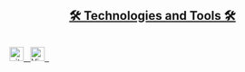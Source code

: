 <a href="#" target="_blank">
<!--
  <img src="hoangichthanh.svg" width="1200" alt="thanh-dev" />
</a>
-->
<h2 align="center">🛠 Technologies and Tools 🛠</h2>
<br>
<span><img src="https://img.shields.io/badge/git-282C34?logo=git&logoColor=F05032" alt="git logo" title="git" height="25" /></span>
&nbsp;
<span><img src="https://img.shields.io/badge/VS%20Code-282C34?logo=visual-studio-code&logoColor=007ACC" alt="Visual Studio Code logo" title="Visual Studio Code" height="25" /></span>
&nbsp;
